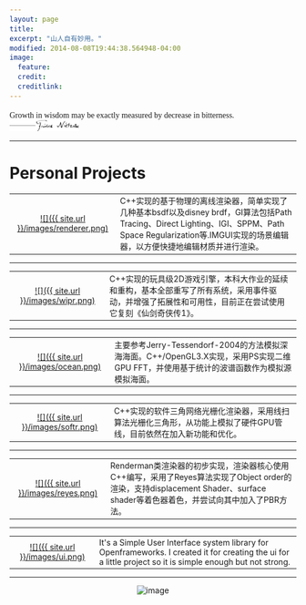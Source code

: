 ```yaml
---
layout: page
title: 
excerpt: "山人自有妙用。"
modified: 2014-08-08T19:44:38.564948-04:00
image:
  feature: 
  credit: 
  creditlink:
---
```



<font face="幼园">Growth in wisdom may be exactly measured by decrease in bitterness.</font> 
  　　　　　　　　　　　　　　　　　　　　　　　    　　　　　　　　![](https://github.com/wubugui/FXXKTracer/raw/master/pic/Friedrich_Nietzsche_Signature.svg.png)
  
-----------------------------

# Personal Projects

| | |
|:------------: | :------ |
| [![]({{ site.url }}/images/renderer.png)](https://github.com/wubugui/Tracer-Editor) |   C++实现的基于物理的离线渲染器，简单实现了几种基本bsdf以及disney brdf，GI算法包括Path Tracing、Direct Lighting、IGI、SPPM、Path Space Regularization等.IMGUI实现的场景编辑器，以方便快捷地编辑材质并进行渲染。 |


----------------------------

| | |
|:------------: | :------ |
| [![]({{ site.url }}/images/wipr.png)](https://github.com/wubugui/WIPReborn) |   C++实现的玩具级2D游戏引擎，本科大作业的延续和重构，基本全部重写了所有系统，采用事件驱动，并增强了拓展性和可用性，目前正在尝试使用它复刻《仙剑奇侠传1》。|

----------------------------

| | |
|:------------: | :------ |
| [![]({{ site.url }}/images/ocean.png)](https://github.com/wubugui/Jerry-Tessendorf-2004) |   主要参考Jerry-Tessendorf-2004的方法模拟深海海面。C++/OpenGL3.X实现，采用PS实现二维GPU FFT，并使用基于统计的波谱函数作为模拟源模拟海面。 |

----------------------------

| | |
|:------------: | :------ |
| [![]({{ site.url }}/images/softr.png)](https://github.com/wubugui/SoftR) |   C++实现的软件三角网络光栅化渲染器，采用线扫算法光栅化三角形，从功能上模拟了硬件GPU管线，目前依然在加入新功能和优化。 |

----------------------------

| | |
|:------------: | :------ |
| [![]({{ site.url }}/images/reyes.png)](https://github.com/wubugui/OpenLit) |   Renderman类渲染器的初步实现，渲染器核心使用C++编写，采用了Reyes算法实现了Object order的渲染，支持displacement Shader、surface shader等着色器着色，并尝试向其中加入了PBR方法。 |

----------------------------


| | |
|:------------: | :------ |
| [![]({{ site.url }}/images/ui.png)](https://github.com/wubugui/OfxSimpleUI) |   It's a Simple User Interface system library for Openframeworks. I created it for creating the ui for a little project so it is simple enough but not strong. |





-----------------------------


<div align="center">
<img src="{{ site.url }}/images/5128941.jpg" alt="image">
</div>
